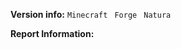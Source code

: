 **Version info:**
`Minecraft `
`Forge `
`Natura `

**Report Information:**

<!-- Thank you for reporting! -->
